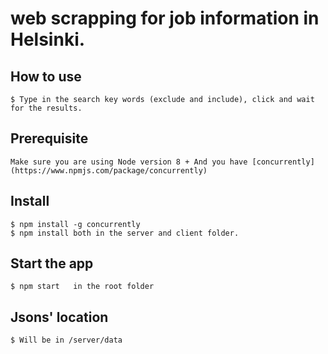 # web scrapping for job information in Helsinki.

## How to use

```
$ Type in the search key words (exclude and include), click and wait for the results.
```

## Prerequisite

`Make sure you are using Node version 8 + And you have [concurrently](https://www.npmjs.com/package/concurrently)`

## Install

```
$ npm install -g concurrently
$ npm install both in the server and client folder.
```

## Start the app

```
$ npm start   in the root folder
```

## Jsons' location

```
$ Will be in /server/data
```
